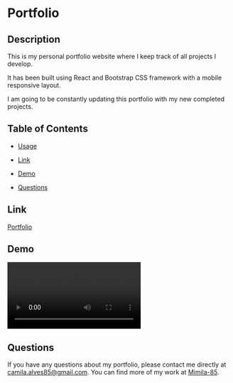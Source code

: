 # Portfolio

## Description

This is my personal portfolio website where I keep track of all projects I develop.

It has been built using React and Bootstrap CSS framework with a mobile responsive layout.

I am going to be constantly updating this portfolio with my new completed projects.

## Table of Contents

- [Usage](#usage)

- [Link](#link)

- [Demo](#Demo)

- [Questions](#questions)

## Link

[Portfolio](https://mimila-85.github.io/)

## Demo

![Portfolio](https://github.com/Mimila-85/mimila-85.github.io/blob/master/public/assets/images/portfolioDemo.mp4)

## Questions

If you have any questions about my portfolio, please contact me directly at camila.alves85@gmail.com. You can find more of my work at [Mimila-85](https://github.com/Mimila-85).
